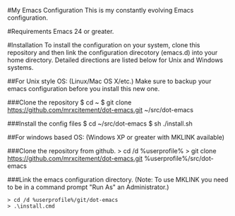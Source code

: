 #My Emacs Configuration
This is my constantly evolving Emacs configuration.

#Requirements
Emacs 24 or greater.

#Installation
To install the configuration on your system, clone this repository and then link the configuration direcotory (emacs.d) into your home directory. Detailed directions are listed below for Unix and Windows systems.

##For Unix style OS: (Linux/Mac OS X/etc.)
Make sure to backup your emacs configuration before you install this new one.

###Clone the repository
    $ cd ~
    $ git clone https://github.com/mrxcitement/dot-emacs.git ~/src/dot-emacs

###Install the config files
    $ cd ~/src/dot-emacs
    $ sh ./install.sh

##For windows based OS: (Windows XP or greater with MKLINK available)

###Clone the repository from github.
    > cd /d %userprofile%
    > git clone https://github.com/mrxcitement/dot-emacs.git %userprofile%/src/dot-emacs

###Link the emacs configuration directory.
(Note: To use MKLINK you need to be in a command prompt "Run As" an Administrator.)

    > cd /d %userprofile%/git/dot-emacs
    > .\install.cmd
